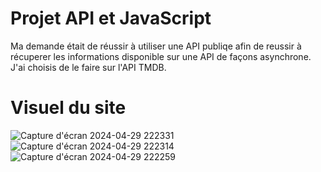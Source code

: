 # Projet API et JavaScript

Ma demande était de réussir à utiliser une API publiqe afin de reussir à récuperer les informations disponible sur une API de façons asynchrone. 
J'ai choisis de le faire sur l'API TMDB.

# Visuel du site 
![Capture d'écran 2024-04-29 222331](https://github.com/marionlovi/Portfolio/assets/138520585/fee42549-831b-46c0-a032-5391b7fd173c)
![Capture d'écran 2024-04-29 222314](https://github.com/marionlovi/Portfolio/assets/138520585/ad8949bb-9bda-4358-9ef2-733dd9fac373)
![Capture d'écran 2024-04-29 222259](https://github.com/marionlovi/Portfolio/assets/138520585/fc3b60e9-e2df-4551-b3c3-75fd5154f7f3)
